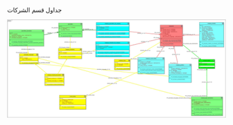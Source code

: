 جداول قسم الشركات
<p align="center"><img src="https://github.com/yaser12/wokexpeducation/blob/master/db2.JPG">
